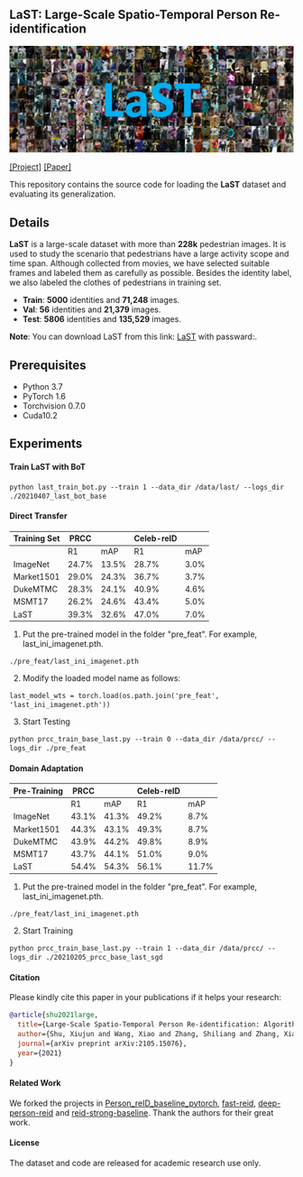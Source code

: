 ## LaST: Large-Scale Spatio-Temporal Person Re-identification

![](last.jpg)

[[Project]](https://sites.google.com/view/personreid) [[Paper]](https://arxiv.org/pdf/2105.15076.pdf)

This repository contains the source code for loading the **LaST** dataset and evaluating its generalization. 

## Details
**LaST** is a large-scale dataset with more than **228k** pedestrian images. It is used to study the scenario that pedestrians have a large activity scope and time span. Although collected from movies, we have selected suitable frames and labeled them as carefully as possible. Besides the identity label, we also labeled the clothes of pedestrians in training set.

* **Train**: **5000** identities and **71,248** images.
* **Val**:   **56** identities and **21,379** images.
* **Test**:  **5806** identities and **135,529** images.

**Note**: You can download LaST from this link: [LaST]() with passward:.

## Prerequisites

- Python 3.7
- PyTorch 1.6
- Torchvision 0.7.0
- Cuda10.2

## Experiments
#### Train LaST with BoT
```
python last_train_bot.py --train 1 --data_dir /data/last/ --logs_dir ./20210407_last_bot_base
```


#### Direct Transfer

| Training Set   | PRCC |     | Celeb-reID |   |
|----------|----------|----------|----------|----------|
|                | R1 | mAP  | R1 | mAP |
| ImageNet      | 24.7% | 13.5% | 28.7% | 3.0% |
| Market1501    | 29.0% | 24.3% | 36.7% | 3.7% |
| DukeMTMC      | 28.3% | 24.1% | 40.9% | 4.6% |
| MSMT17        | 26.2% | 24.6% | 43.4% | 5.0% |
| LaST          | 39.3% | 32.6% | 47.0% | 7.0% |

1. Put the pre-trained model in the folder "pre_feat". For example, last_ini_imagenet.pth.
```
./pre_feat/last_ini_imagenet.pth
```
2. Modify the loaded model name as follows:
```
last_model_wts = torch.load(os.path.join('pre_feat', 'last_ini_imagenet.pth'))
```
3. Start Testing
```
python prcc_train_base_last.py --train 0 --data_dir /data/prcc/ --logs_dir ./pre_feat
```  
    
#### Domain Adaptation

| Pre-Training   | PRCC |     | Celeb-reID |   |
|----------|----------|----------|----------|----------|
|                | R1 | mAP  | R1 | mAP |
| ImageNet      | 43.1% | 41.3% | 49.2% | 8.7% |
| Market1501    | 44.3% | 43.1% | 49.3% | 8.7% |
| DukeMTMC      | 43.9% | 44.2% | 49.8% | 8.9% |
| MSMT17        | 43.7% | 44.1% | 51.0% | 9.0% |
| LaST          | 54.4% | 54.3% | 56.1% | 11.7% |    

1. Put the pre-trained model in the folder "pre_feat". For example, last_ini_imagenet.pth.
```
./pre_feat/last_ini_imagenet.pth
```
2. Start Training
```
python prcc_train_base_last.py --train 1 --data_dir /data/prcc/ --logs_dir ./20210205_prcc_base_last_sgd
```  
    
#### Citation
Please kindly cite this paper in your publications if it helps your research:
```bibtex
@article{shu2021large,
  title={Large-Scale Spatio-Temporal Person Re-identification: Algorithm and Benchmark},
  author={Shu, Xiujun and Wang, Xiao and Zhang, Shiliang and Zhang, Xianghao and Chen, Yuanqi and Li, Ge and Tian, Qi},
  journal={arXiv preprint arXiv:2105.15076},
  year={2021}
}
```
 
#### Related Work
We forked the projects in [Person_reID_baseline_pytorch](https://github.com/layumi/Person_reID_baseline_pytorch), [fast-reid](https://github.com/JDAI-CV/fast-reid), [deep-person-reid](https://github.com/KaiyangZhou/deep-person-reid) and [reid-strong-baseline](https://github.com/michuanhaohao/reid-strong-baseline). Thank the authors for their great work.

#### License
The dataset and code are released for academic research use only.












